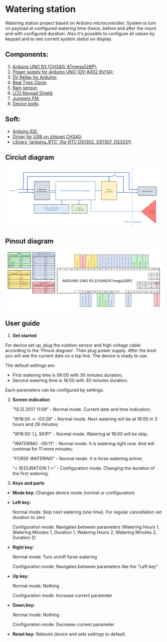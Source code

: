 # Watering station
Watering station project based on Arduino microcontroller.
System is turn on payload at configured watering time (twice, before and after the noon) and with configured duration. Also it's possible to configure all values by keypad and to see current system status on display.

## Components:
1. [Arduino UNO R3 (CH340/ ATmega328P)](http://www.kosmodrom.com.ua/el.php?name=ARDUINO-UNO-R3-MEGA328P);
2. [Power supply for Arduino UNO (OV-A002 9V/1A)](https://www.rcscomponents.kiev.ua/product/ov-a002-9v-1a_67292.html);
3. [5V Rellay for Arduino](http://www.kosmodrom.com.ua/el.php?name=1CH5VRMA);
4. [Real Time Clock](http://www.kosmodrom.com.ua/el.php?name=DS1302-MOD);
5. [Rain sensor](http://www.kosmodrom.com.ua/el.php?name=T1592-MODUL);
6. [LCD Keypad Shield](http://www.kosmodrom.com.ua/el.php?name=LCD1602KEYPAD);
7. [Jumpers FM](http://www.kosmodrom.com.ua/el.php?name=JUMPERS-FM-100MM);
8. [Device body](https://www.rcscomponents.kiev.ua/product/21-12-47-sanhe-korpus-plastik-140x82x23mm_36265.html).


## Soft:
- [Arduino IDE](https://www.arduino.cc/en/Main/Software);
- [Driver for USB on chipset CH340](http://www.arduined.eu/ch340-windows-8-driver-download/);
- [Library 'iarduino_RTC' (for RTC DS1302, DS1307, DS3231)](http://iarduino.ru/lib/ef47f92e639da4d4e009cc6f16dedd12.zip).

## Circiut diagram
![Circiut diagram](/Docs/Circuit_diagram.PNG)

## Pinout diagram
![Pinout diagram](/Docs/Pinout.PNG)

## User guide
1. **Get started**

For device set up, plug the outdoor sensor and high voltage cable according to the 'Pinout diagram'. Then plug power supply. After the boot you will see the current date on a top line. The device is ready to use.

The default settings are:

- First watering time is 06:00 with 30 minutes duration;
- Second watering time is 18:00 with 30 minutes duration.

Each parameters can be configured by settings.

2. **Screen indication**

   "15.12.2017 11:09" - Normal mode. Current date and time indication;
   
   "W18:00 -> -03:28" - Normal mode. Next watering will be at 18:00 in 3 hours and 28 minutes;
   
   "W18:00 'LL SKIP!" - Normal mode. Watering at 18:00 will be skip;
   
   "WATERING: -00:11" - Normal mode. It is watering right now. And will continue for 11 more minutes;
   
   "*FORSE WATERING*" - Normal mode. It is forse watering active;
   
   "< W.DURATION 1 >" - Configuration mode. Changing the duration of the first watering.
   

3. **Keys and parts**

- **Mode key:** Changes device mode (normal or configuration)
- **Left key:** 

  Normal mode: Skip next watering (one time). For regular cancellation set duration to zero
  
  Configuration mode: Navigates between parameters (Watering Hours 1, Watering Minutes 1, Duration 1, Watering Hours 2, Watering Minutes 2, Duration 2)
  
- **Right key:** 
  
  Normal mode: Turn on/off forse watering
  
  Configuration mode: Navigates between parameters like the "Left key"
  
- **Up key:** 

  Normal mode: Nothing
  
  Configuration mode: Increase current parameter

- **Down key:**
  
  Normal mode: Nothing
  
  Configuration mode: Decrease current parameter
  
- **Reset key:** Reboots device and sets settings to default.
